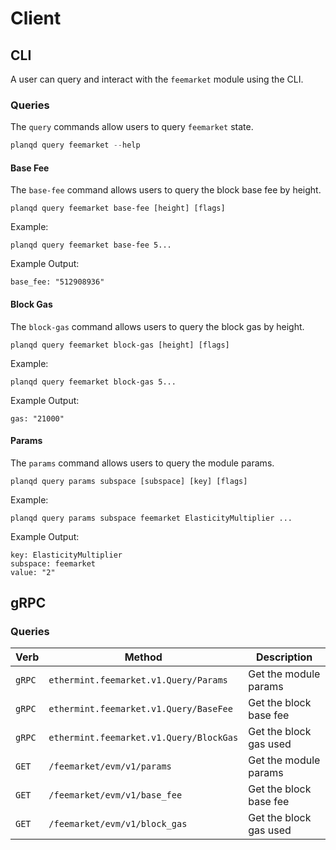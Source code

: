 <!--
order: 8 -->

# Client

## CLI

A user can query and interact with the `feemarket` module using the CLI.

### Queries

The `query` commands allow users to query `feemarket` state.

```go
planqd query feemarket --help
```

#### Base Fee

The `base-fee` command allows users to query the block base fee by height.

```
planqd query feemarket base-fee [height] [flags]
```

Example:

```
planqd query feemarket base-fee 5...
```

Example Output:

```
base_fee: "512908936"
```

#### Block Gas

The `block-gas` command allows users to query the block gas by height.

```
planqd query feemarket block-gas [height] [flags]
```

Example:

```
planqd query feemarket block-gas 5...
```

Example Output:

```
gas: "21000"
```

#### Params

The `params` command allows users to query the module params.

```
planqd query params subspace [subspace] [key] [flags]
```

Example:

```
planqd query params subspace feemarket ElasticityMultiplier ...
```

Example Output:

```
key: ElasticityMultiplier
subspace: feemarket
value: "2"
```

## gRPC

### Queries

| Verb   | Method                                               | Description                                                                |
| ------ | ---------------------------------------------------- | -------------------------------------------------------------------------- |
| `gRPC`  | `ethermint.feemarket.v1.Query/Params`               | Get the module params                                                      |
| `gRPC`  | `ethermint.feemarket.v1.Query/BaseFee`              | Get the block base fee                                                     |
| `gRPC`  | `ethermint.feemarket.v1.Query/BlockGas`             | Get the block gas used                                                     |
| `GET`  | `/feemarket/evm/v1/params`                           | Get the module params                                                      |
| `GET`  | `/feemarket/evm/v1/base_fee`                         | Get the block base fee                                                     |
| `GET`  | `/feemarket/evm/v1/block_gas`                        | Get the block gas used                                                     |

